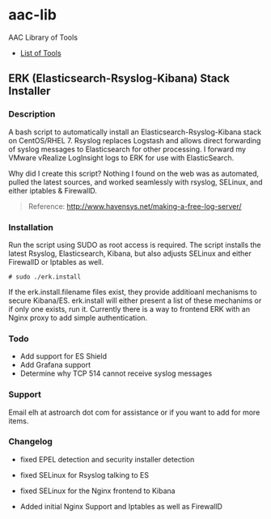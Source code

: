 # aac-lib
AAC Library of Tools

- <a href=https://github.com/Texiwill/aac-lib/tree/master/>List of Tools</a>

## ERK (Elasticsearch-Rsyslog-Kibana) Stack Installer

### Description
A bash script to automatically install an Elasticsearch-Rsyslog-Kibana
stack on CentOS/RHEL 7. Rsyslog replaces Logstash and allows direct
forwarding of syslog messages to Elasticsearch for other processing. I
forward my VMware vRealize LogInsight logs to ERK for use with ElasticSearch.

Why did I create this script? Nothing I found on the web was as automated,
pulled the latest sources, and worked seamlessly with rsyslog, SELinux,
and either iptables & FirewallD.

> Reference: 
> 	http://www.havensys.net/making-a-free-log-server/

### Installation
Run the script using SUDO as root access is required.  The script installs
the latest Rsyslog, Elasticsearch, Kibana, but also adjusts SELinux and
either FirewallD or Iptables as well.

	# sudo ./erk.install

If the erk.install.filename files exist, they provide additioanl
mechanisms to secure Kibana/ES. erk.install will either present a list
of these mechanims or if only one exists, run it. Currently there is a
way to frontend ERK with an Nginx proxy to add simple authentication.

### Todo

- Add support for ES Shield
- Add Grafana support
- Determine why TCP 514 cannot receive syslog messages

### Support
Email elh at astroarch dot com for assistance or if you want to add
for more items.

### Changelog
- fixed EPEL detection and security installer detection

- fixed SELinux for Rsyslog talking to ES

- fixed SELinux for the Nginx frontend to Kibana

- Added initial Nginx Support and Iptables as well as FirewallD
